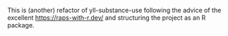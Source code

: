 This is (another) refactor of yll-substance-use following the advice of the excellent https://raps-with-r.dev/ and structuring the project as an R package. 
